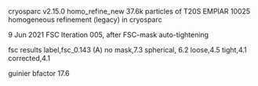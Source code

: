 cryosparc v2.15.0
homo_refine_new
37.6k particles of T20S EMPIAR 10025
homogeneous refinement (legacy) in cryosparc

9 Jun 2021
FSC Iteration 005, after FSC-mask auto-tightening

fsc results
label,fsc_0.143 (A)
no mask,7.3
spherical, 6.2
loose,4.5
tight,4.1
corrected,4.1

guinier bfactor 17.6
